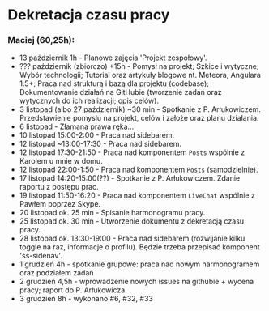 # Dekretacja czasu pracy

### Maciej (60,25h):
- 13 październik 1h - Planowe zajęcia 'Projekt zespołowy'.
- ??? październik (zbiorczo) +15h - Pomysł na projekt; Szkice i wytyczne; Wybór technologii; Tutorial oraz artykuły blogowe nt. Meteora, Angulara 1.5+; Praca nad strukturą i bazą dla projektu (codebase); Dokumentowanie działań na GitHubie (tworzenie zadań oraz wytycznych do ich realizacji; opis celów).
- 3 listopad (albo 27 październik) ~30 min - Spotkanie z P. Arłukowiczem. Przedstawienie pomysłu na projekt, celów i założe oraz planu działania.
- 6 listopad - Złamana prawa ręka...
- 10 listopad 15:00-2:00 - Praca nad sidebarem.
- 12 listopad ~13:00-17:30 - Praca nad sidebarem.
- 12 listopad 17:30-21:50 - Praca nad komponentem `Posts` wspólnie z Karolem u mnie w domu.
- 12 listopad 22:00-1:50 - Praca nad komponentem `Posts` (samodzielnie).
- 17 listopad 14:20-15:00(??) - Spotkanie z P. Arłukowiczem. Zdanie raportu z postępu prac.
- 19 listopad 11:50-16:20 - Praca nad komponentem `LiveChat` wspólnie z Pawłem poprzez Skype.
- 20 listopad ok. 25 min - Spisanie harmonogramu pracy.
- 25 listopad ok. 30 min - Utworzenie dokumentu z dekretacją czasu pracy.
- 28 listopad ok. 13:30-19:00 - Praca nad sidebarem (rozwijanie kilku toggle na raz, informacje o profilu). Będzie trzeba przepisać komponent 'ss-sidenav'.
- 1 grudzień 4h - spotkanie grupowe: praca nad nowym harmonogramem oraz podziałem zadań
- 2 grudzień 4,5h - wprowadzenie nowych issues na githubie + wycena pracy; raport do P. Arłukowicza
- 3 grudzień 8h - wykonano #6, #32, #33
